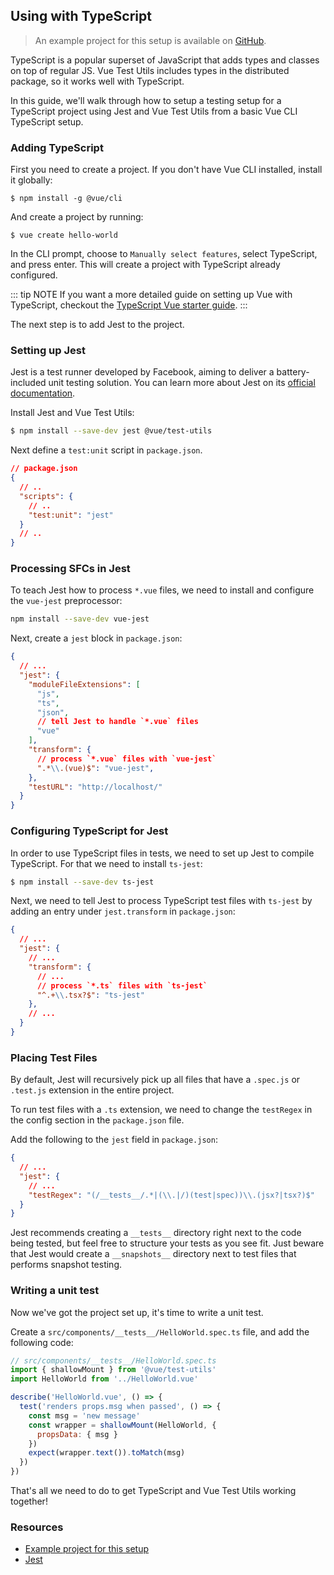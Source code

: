 ## Using with TypeScript

> An example project for this setup is available on [GitHub](https://github.com/vuejs/vue-test-utils-typescript-example).

TypeScript is a popular superset of JavaScript that adds types and classes on top of regular JS. Vue Test Utils includes types in the distributed package, so it works well with TypeScript.

In this guide, we'll walk through how to setup a testing setup for a TypeScript project using Jest and Vue Test Utils from a basic Vue CLI TypeScript setup.

### Adding TypeScript

First you need to create a project. If you don't have Vue CLI installed, install it globally:

```shell
$ npm install -g @vue/cli
```

And create a project by running:

```shell
$ vue create hello-world
```

In the CLI prompt, choose to `Manually select features`, select TypeScript, and press enter. This will create a project with TypeScript already configured.

::: tip NOTE
If you want a more detailed guide on setting up Vue with TypeScript, checkout the [TypeScript Vue starter guide](https://github.com/Microsoft/TypeScript-Vue-Starter).
:::

The next step is to add Jest to the project.

### Setting up Jest

Jest is a test runner developed by Facebook, aiming to deliver a battery-included unit testing solution. You can learn more about Jest on its [official documentation](https://facebook.github.io/jest/).

Install Jest and Vue Test Utils:

```bash
$ npm install --save-dev jest @vue/test-utils
```

Next define a `test:unit` script in `package.json`.

```json
// package.json
{
  // ..
  "scripts": {
    // ..
    "test:unit": "jest"
  }
  // ..
}
```

### Processing SFCs in Jest

To teach Jest how to process `*.vue` files, we need to install and configure the `vue-jest` preprocessor:

``` bash
npm install --save-dev vue-jest
```

Next, create a `jest` block in `package.json`:

``` json
{
  // ...
  "jest": {
    "moduleFileExtensions": [
      "js",
      "ts",
      "json",
      // tell Jest to handle `*.vue` files
      "vue"
    ],
    "transform": {
      // process `*.vue` files with `vue-jest`
      ".*\\.(vue)$": "vue-jest",
    },
    "testURL": "http://localhost/"
  }
}
```

### Configuring TypeScript for Jest

In order to use TypeScript files in tests, we need to set up Jest to compile TypeScript. For that we need to install `ts-jest`:

``` bash
$ npm install --save-dev ts-jest
```

Next, we need to tell Jest to process TypeScript test files with `ts-jest` by adding an entry under `jest.transform` in `package.json`:

``` json
{
  // ...
  "jest": {
    // ...
    "transform": {
      // ...
      // process `*.ts` files with `ts-jest`
      "^.+\\.tsx?$": "ts-jest"
    },
    // ...
  }
}
```

### Placing Test Files

By default, Jest will recursively pick up all files that have a `.spec.js` or `.test.js` extension in the entire project.

To run test files with a `.ts` extension, we need to change the `testRegex` in the config section in the `package.json` file.

Add the following to the `jest` field in `package.json`:

``` json
{
  // ...
  "jest": {
    // ...
    "testRegex": "(/__tests__/.*|(\\.|/)(test|spec))\\.(jsx?|tsx?)$"
  }
}
```

Jest recommends creating a `__tests__` directory right next to the code being tested, but feel free to structure your tests as you see fit. Just beware that Jest would create a `__snapshots__` directory next to test files that performs snapshot testing.

### Writing a unit test

Now we've got the project set up, it's time to write a unit test.

Create a `src/components/__tests__/HelloWorld.spec.ts` file, and add the following code:

```js
// src/components/__tests__/HelloWorld.spec.ts
import { shallowMount } from '@vue/test-utils'
import HelloWorld from '../HelloWorld.vue'

describe('HelloWorld.vue', () => {
  test('renders props.msg when passed', () => {
    const msg = 'new message'
    const wrapper = shallowMount(HelloWorld, {
      propsData: { msg }
    })
    expect(wrapper.text()).toMatch(msg)
  })
})
```

That's all we need to do to get TypeScript and Vue Test Utils working together!

### Resources

- [Example project for this setup](https://github.com/vuejs/vue-test-utils-typescript-example)
- [Jest](https://facebook.github.io/jest/)
